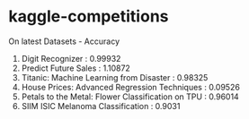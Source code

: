 # kaggle-competitions
On latest Datasets  -  Accuracy
1. Digit Recognizer : 0.99932
2. Predict Future Sales : 1.10872
3. Titanic: Machine Learning from Disaster : 0.98325
4. House Prices: Advanced Regression Techniques : 0.09526
5. Petals to the Metal: Flower Classification on TPU : 0.96014
6. SIIM ISIC Melanoma Classification : 0.9031
